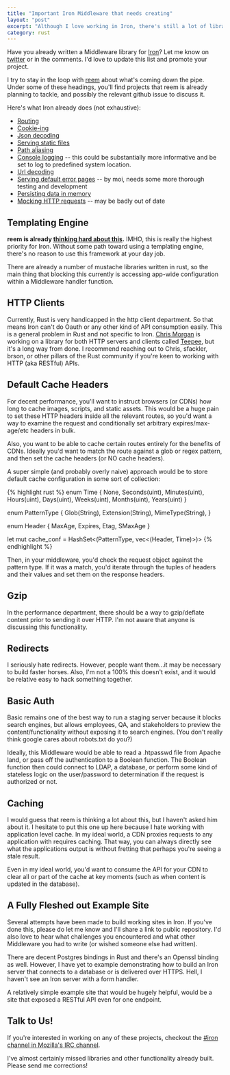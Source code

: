 ```yaml
---
title: "Important Iron Middleware that needs creating"
layout: "post"
excerpt: "Although I love working in Iron, there's still a lot of libraries that need to be written. Here's a few that come to mind."
category: rust
---
```

Have you already written a Middleware library for [Iron](http://ironframework.io)? Let me know on [twitter](https://twitter.com/BryceAdamFisher) or in the comments. I'd love to update this list and promote your project.

I try to stay in the loop with [reem](https://github.com/reem) about what's coming down the pipe. Under some of these headings, you'll find projects that reem is already planning to tackle, and possibly the relevant github issue to discuss it. 

Here's what Iron already does (not exhaustive):

 * [Routing](https://github.com/iron/router)
 * [Cookie-ing](https://github.com/iron/cookie)
 * [Json decoding](https://github.com/iron/body-parser)
 * [Serving static files](https://github.com/iron/static-file)
 * [Path aliasing](https://github.com/iron/mount)
 * [Console logging](https://github.com/iron/logger) -- this could be substantially more informative and be set to log to predefined system location.
 * [Url decoding](https://github.com/iron/urlendcoded)
 * [Serving default error pages](https://github.com/brycefisher/defaulterrors) -- by moi, needs some more thorough testing and development
 * [Persisting data in memory](https://github.com/iron/persistent)
 * [Mocking HTTP requests](https://github.com/reem/iron-test) -- may be badly out of date

## Templating Engine

**reem is already [thinking hard about this](https://github.com/iron/iron/issues/125).** IMHO, this is really the highest priority for Iron. Without some path toward using a templating engine, there's no reason to use this framework at your day job.

There are already a number of mustache libraries written in rust, so the main thing that blocking this currently is accessing app-wide configuration within a Middleware handler function.

## HTTP Clients

Currently, Rust is very handicapped in the http client department. So that means Iron can't do Oauth or any other kind of API consumption easily. This is a general problem in Rust and not specific to Iron. [Chris Morgan](https://github.com/chris-morgan) is working on a library for both HTTP servers and clients called [Teepee](http://teepee.rs), but it's a long way from done. I recommend reaching out to Chris, sfackler, brson, or other pillars of the Rust community if you're keen to working with HTTP (aka RESTful) APIs.

## Default Cache Headers

For decent performance, you'll want to instruct browsers (or CDNs) how long to cache images, scripts, and static assets. This would be a huge pain to set these HTTP headers inside all the relevant routes, so you'd want a way to examine the request and conditionally set arbitrary expires/max-age/etc headers in bulk.

Also, you want to be able to cache certain routes entirely for the benefits of CDNs. Ideally you'd want to match the route against a glob or regex pattern, and then set the cache headers (or NO cache headers). 

A super simple (and probably overly naive) approach would be to store default cache configuration in some sort of collection:

{% highlight rust %}
enum Time {
  None,
  Seconds(uint),
  Minutes(uint),
  Hours(uint),
  Days(uint),
  Weeks(uint),
  Months(uint),
  Years(uint)
}

enum PatternType {
  Glob(String),
  Extension(String),
  MimeType(String),
}

enum Header {
  MaxAge,
  Expires,
  Etag,
  SMaxAge
}

let mut cache_conf = HashSet<(PatternType, vec<(Header, Time)>)>
{% endhighlight %}

Then, in your middleware, you'd check the request object against the pattern type. If it was a match, you'd iterate through the tuples of headers and their values and set them on the response headers.

## Gzip

In the performance department, there should be a way to gzip/deflate content prior to sending it over HTTP. I'm not aware that anyone is discussing this functionality.

## Redirects

I seriously hate redirects. However, people want them...it may be necessary to build faster horses. Also, I'm not a 100% this doesn't exist, and it would be relative easy to hack something together.

## Basic Auth

Basic remains one of the best way to run a staging server because it blocks search engines, but allows employees, QA, and stakeholders to preview the content/functionality without exposing it to search engines. (You don't really think google cares about robots.txt do you?)

Ideally, this Middleware would be able to read a .htpasswd file from Apache land, or pass off the authentication to a Boolean function. The Boolean function then could connect to LDAP, a database, or perform some kind of stateless logic on the user/password to determination if the request is authorized or not.

## Caching

I would guess that reem is thinking a lot about this, but I haven't asked him about it. I hesitate to put this one up here because I hate working with application level cache. In my ideal world, a CDN proxies requests to any application with requires caching. That way, you can always directly see what the applications output is without fretting that perhaps you're seeing a stale result.

Even in my ideal world, you'd want to consume the API for your CDN to clear all or part of the cache at key moments (such as when content is updated in the database).

## A Fully Fleshed out Example Site

Several attempts have been made to build working sites in Iron. If you've done this, please do let me know and I'll share a link to public repository. I'd also love to hear what challenges you encountered and what other Middleware you had to write (or wished someone else had written).

There are decent Postgres bindings in Rust and there's an Openssl binding as well. However, I have yet to example demonstrating how to build an Iron server that connects to a database or is delivered over HTTPS. Hell, I haven't see an Iron server with a form handler.

A relatively simple example site that would be hugely helpful, would be a site that exposed a RESTful API even for one endpoint. 

## Talk to Us!

If you're interested in working on any of these projects, checkout the [#iron channel in Mozilla's IRC channel](http://client00.chat.mibbit.com/?server=irc.mozilla.org&channel=%23iron).

I've almost certainly missed libraries and other functionality already built. Please send me corrections!
